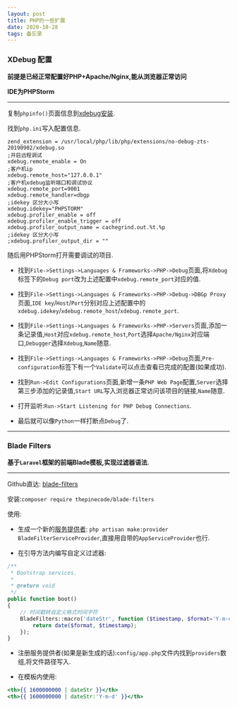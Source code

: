 ```yaml
---
layout: post
title: PHP的一些扩展
date: 2020-10-28
tags: 备忘录   
---
```


### XDebug 配置

**前提是已经正常配置好PHP+Apache/Nginx,能从浏览器正常访问**

**IDE为PHPStorm**

---

复制`phpinfo()`页面信息到[xdebug安装](https://xdebug.org/wizard).

找到`php.ini`写入配置信息.

```shell
zend_extension = /usr/local/php/lib/php/extensions/no-debug-zts-20190902/xdebug.so
;开启远程调试
xdebug.remote_enable = On
;客户机ip
xdebug.remote_host="127.0.0.1"
;客户机xdebug监听端口和调试协议
xdebug.remote_port=9001
xdebug.remote_handler=dbgp
;idekey 区分大小写
xdebug.idekey="PHPSTORM"
xdebug.profiler_enable = off
xdebug.profiler_enable_trigger = off
xdebug.profiler_output_name = cachegrind.out.%t.%p
;idekey 区分大小写
;xdebug.profiler_output_dir = ""
```

随后用PHPStorm打开需要调试的项目.

- 找到`File->Settings->Languages & Frameworks->PHP->Debug`页面,将`Xdebug`标签下的`Debug port`改为上述配置中`xdebug.remote_port`对应的值.

- 找到`File->Settings->Languages & Frameworks->PHP->Debug->DBGp Proxy`页面,`IDE key`/`Host`/`Port`分别对应上述配置中的`xdebug.idekey`/`xdebug.remote_host`/`xdebug.remote_port`.

- 找到`File->Settings->Languages & Frameworks->PHP->Servers`页面,添加一条记录值,`Host`对应`xdebug.remote_host`,`Port`选择`Apache/Nginx`对应端口,`Debugger`选择`Xdebug`,`Name`随意.

- 找到`File->Settings->Languages & Frameworks->PHP->Debug`页面,`Pre-configuration`标签下有一个`Validate`可以点击查看已完成的配置(如果成功).

- 找到`Run->Edit Configurations`页面,新增一条`PHP Web Page`配置,`Server`选择第三步添加的记录值,`Start URL`写入浏览器正常访问该项目的链接,`Name`随意.

- 打开监听:`Run->Start Listening for PHP Debug Connections`.

- 最后就可以像`Python`一样打断点`Debug`了.

---

### Blade Filters

**基于`Laravel`框架的前端Blade模板,实现过滤器语法.**

---

Github直达: [blade-filters](https://github.com/conedevelopment/blade-filters)

安装:`composer require thepinecode/blade-filters`

使用: 

- 生成一个新的[服务提供者](https://learnku.com/docs/laravel/8.x/providers/9362): `php artisan make:provider BladeFilterServiceProvider`,直接用自带的`AppServiceProvider`也行.

- 在引导方法内编写自定义过滤器:

```php
/**
 * Bootstrap services.
 *
 * @return void
 */
public function boot()
{
    // 时间戳转自定义格式时间字符
    BladeFilters::macro('dateStr', function ($timestamp, $format='Y-m-d H:i:s'){
        return date($format, $timestamp);
    });
}
```

- 注册服务提供者(如果是新生成的话):`config/app.php`文件内找到`providers`数组,将文件路径写入.

- 在模板内使用:

```djangotemplate
<th>{{ 1600000000 | dateStr }}</th>
<th>{{ 1600000000 | dateStr:'Y-m-d' }}</th>
```


